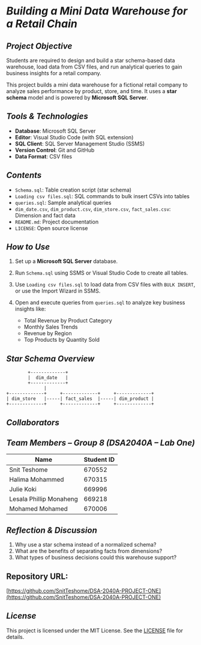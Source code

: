 # *Building a Mini Data Warehouse for a Retail Chain*

## *Project Objective*

Students are required to design and build a star schema-based data warehouse, load data from CSV files, and run analytical queries to gain business insights for a retail company.

This project builds a mini data warehouse for a fictional retail company to analyze sales performance by product, store, and time. It uses a **star schema** model and is powered by **Microsoft SQL Server**.

## *Tools & Technologies*

- **Database**: Microsoft SQL Server  
- **Editor**: Visual Studio Code (with SQL extension)  
- **SQL Client**: SQL Server Management Studio (SSMS)  
- **Version Control**: Git and GitHub  
- **Data Format**: CSV files  

## *Contents*

* `Schema.sql`: Table creation script (star schema)  
* `Loading csv files.sql`: SQL commands to bulk insert CSVs into tables  
* `queries.sql`: Sample analytical queries  
* `dim_date.csv`, `dim_product.csv`, `dim_store.csv`, `fact_sales.csv`: Dimension and fact data
* `README.md`: Project documentation  
* `LICENSE`: Open source license  

## *How to Use*

1. Set up a **Microsoft SQL Server** database.  
2. Run `Schema.sql` using SSMS or Visual Studio Code to create all tables.  
3. Use `Loading csv files.sql` to load data from CSV files with `BULK INSERT`, or use the Import Wizard in SSMS.  
4. Open and execute queries from `queries.sql` to analyze key business insights like:

   * Total Revenue by Product Category  
   * Monthly Sales Trends  
   * Revenue by Region  
   * Top Products by Quantity Sold  

## *Star Schema Overview*

```plaintext
        +-------------+
        |  dim_date   |
        +-------------+
              |
+-------------+     +-------------+     +-------------+
| dim_store   |-----| fact_sales  |-----| dim_product |
+-------------+     +-------------+     +-------------+
```
## *Collaborators*

## *Team Members – Group 8 (DSA2040A – Lab One)*

| Name                    | Student ID |
| ----------------------- | ---------- |
| Snit Teshome            | 670552     |
| Halima Mohammed         | 670315     |
| Julie Koki              | 669996     |
| Lesala Phillip Monaheng | 669218     |
| Mohamed Mohamed         | 670006     |



## *Reflection & Discussion*

1. Why use a star schema instead of a normalized schema?  
2. What are the benefits of separating facts from dimensions?  
3. What types of business decisions could this warehouse support?  

## **Repository URL**:
 [https://github.com/SnitTeshome/DSA-2040A-PROJECT-ONE](https://github.com/SnitTeshome/DSA-2040A-PROJECT-ONE)

## *License*

This project is licensed under the MIT License. See the [LICENSE](LICENSE) file for details.
